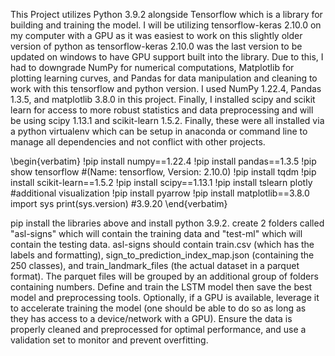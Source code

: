 This Project utilizes Python 3.9.2 alongside Tensorflow which is a library for building and training the model. 
I will be utilizing tensorflow-keras 2.10.0 on my computer with a GPU as it was easiest to work on this slightly older version of python as 
tensorflow-keras 2.10.0 was the last version to be updated on windows to have GPU support built into the library. 
Due to this, I had to downgrade NumPy for numerical computations, Matplotlib for plotting learning curves, and Pandas for data manipulation and cleaning 
to work with this tensorflow and python version. I used NumPy 1.22.4, Pandas 1.3.5, and matplotlib 3.8.0 in this project. 
Finally, I installed scipy and scikit learn for access to more robust statistics and data preprocessing and will be using scipy 1.13.1 and scikit-learn 1.5.2.
Finally, these were all installed via a python virtualenv which can be setup in anaconda or command line to manage all dependencies and not conflict with other projects.

\begin{verbatim}
!pip install numpy==1.22.4
!pip install pandas==1.3.5
!pip show tensorflow #(Name: tensorflow, Version: 2.10.0)
!pip install tqdm
!pip install scikit-learn==1.5.2
!pip install scipy==1.13.1
!pip install tslearn plotly #additional visualization
!pip install pyarrow
!pip install matplotlib==3.8.0
import sys print(sys.version) #3.9.20 
\end{verbatim}

pip install the libraries above and install python 3.9.2. 
create 2 folders called "asl-signs" which will contain the training data and "test-ml" which will contain the testing data. 
asl-signs should contain train.csv (which has the labels and formatting), 
sign\_to\_prediction\_index\_map.json (containing the 250 classes), 
and train\_landmark\_files (the actual dataset in a parquet format). 
The parquet files will be grouped by an additional group of folders containing numbers. 
Define and train the LSTM model then save the best model and preprocessing tools. 
Optionally, if a GPU is available, leverage it to accelerate training the model 
(one should be able to do so as long as they has access to a device/network with a GPU). 
Ensure the data is properly cleaned and preprocessed for optimal performance, and use a validation set to monitor and prevent overfitting. 
